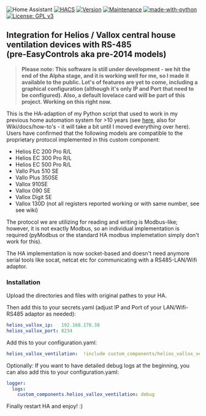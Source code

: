 ![Home Assistant](https://img.shields.io/badge/home%20assistant-%2341BDF5.svg?style=for-the-badge&logo=home-assistant&logoColor=white)
[![HACS](https://img.shields.io/badge/HACS-not_yet-red.svg)](https://github.com/hacs)
[![Version](https://img.shields.io/badge/Version-v2024.12.01beta-green.svg)](https://github.com/Tom-Bom-badil/home-assistant_helios-vallox/releases)
[![Maintenance](https://img.shields.io/badge/Maintained%3F-yes-green.svg)](https://GitHub.com/Tom-Bom-badil/home-assistant_helios-vallox/graphs/commit-activity)
[![made-with-python](https://img.shields.io/badge/Made%20with-Python-1f425f.svg)](https://www.python.org/)
[![License: GPL v3](https://img.shields.io/badge/License-GPLv3-blue.svg)](https://www.gnu.org/licenses/gpl-3.0)

## Integration for Helios / Vallox central house ventilation devices with RS-485<br/><smnall>(pre-EasyControls aka pre-2014 models)</small>


> **Please note: This software is still under development - we hit the end of the Alpha stage, and it is working well for me, so I made it available to the public. Lot's of features are yet to come, including a graphical configuration (although it's only IP and Port that need to be configured). Also, a default lovelace card will be part of this project. Working on this right now.**


This is the HA-adaption of my Python script that used to work in my previous home automation system for >10 years (see [here](https://github.com/Tom-Bom-badil/helios/wiki), also for Wiki/docs/how-to's - it will take a bit until I moved everything over here). Users have confirmed that the following models are compatible to the proprietary protocol implemented in this custom component:

- Helios EC 200 Pro R/L
- Helios EC 300 Pro R/L
- Helios EC 500 Pro R/L
- Vallo Plus 510 SE
- Vallo Plus 350SE
- Vallox 910SE
- Vallox 090 SE
- Vallox Digit SE
- Vallox 130D (not all registers reported working or with same number, see see wiki)

The protocol we are utilizing for reading and writing is Modbus-like; however, it is not exactly Modbus, so an individual implementation is required (pyModbus or the standard HA modbus implemetation simply don't work for this).

The HA implementation is now socket-based and doesn't need anymore serial tools like socat, netcat etc for communicating with a RS485-LAN/Wifi adaptor.

### Installation

Upload the directories and files with original pathes to your HA.

Then add this to your secrets.yaml (adjust IP and Port of your LAN/Wifi-RS485 adaptor as needed):
```yaml
helios_vallox_ip:   192.168.178.38
helios_vallox_port: 8234
```

Add this to your configuration.yaml:
```yaml
helios_vallox_ventilation:  !include custom_components/helios_vallox_ventilation/configuration.yaml
```

Optionally: If you want to have detailed debug logs at the beginning, you can also add this to your configuration.yaml:
```yaml
logger:
  logs:
    custom_components.helios_vallox_ventilation: debug
```

Finally restart HA and enjoy! :)
